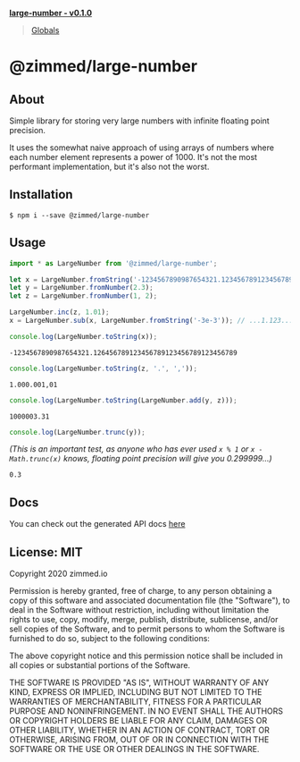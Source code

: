 **[large-number - v0.1.0](README.md)**

> [Globals](globals.md)

# @zimmed/large-number

## About

Simple library for storing very large numbers with infinite floating point precision.

It uses the somewhat naive approach of using arrays of numbers where each number
element represents a power of 1000. It's not the most performant implementation,
but it's also not the worst.

## Installation

`$ npm i --save @zimmed/large-number`

## Usage

```typescript
import * as LargeNumber from '@zimmed/large-number';

let x = LargeNumber.fromString('-1234567890987654321.123456789123456789123456789123456789');
let y = LargeNumber.fromNumber(2.3);
let z = LargeNumber.fromNumber(1, 2);

LargeNumber.inc(z, 1.01);
x = LargeNumber.sub(x, LargeNumber.fromString('-3e-3')); // ...1.123... -> ...1.126...
```

```typescript
console.log(LargeNumber.toString(x));
```

`-1234567890987654321.126456789123456789123456789123456789`

```typescript
console.log(LargeNumber.toString(z, '.', ','));
```

`1.000.001,01`

```typescript
console.log(LargeNumber.toString(LargeNumber.add(y, z)));
```

`1000003.31`

```typescript
console.log(LargeNumber.trunc(y));
```

_(This is an important test, as anyone who has ever used `x % 1` or `x - Math.trunc(x)`
knows, floating point precision will give you 0.299999...)_

`0.3`

## Docs

You can check out the generated API docs [here](docs/globals.md)

## License: MIT

Copyright 2020 zimmed.io

Permission is hereby granted, free of charge, to any person obtaining a copy of
this software and associated documentation file (the "Software"), to deal in the
Software without restriction, including without limitation the rights to use,
copy, modify, merge, publish, distribute, sublicense, and/or sell copies of the
Software, and to permit persons to whom the Software is furnished to do so,
subject to the following conditions:

The above copyright notice and this permission notice shall be included in all
copies or substantial portions of the Software.

THE SOFTWARE IS PROVIDED "AS IS", WITHOUT WARRANTY OF ANY KIND, EXPRESS OR IMPLIED,
INCLUDING BUT NOT LIMITED TO THE WARRANTIES OF MERCHANTABILITY, FITNESS FOR A
PARTICULAR PURPOSE AND NONINFRINGEMENT. IN NO EVENT SHALL THE AUTHORS OR COPYRIGHT
HOLDERS BE LIABLE FOR ANY CLAIM, DAMAGES OR OTHER LIABILITY, WHETHER IN AN ACTION
OF CONTRACT, TORT OR OTHERWISE, ARISING FROM, OUT OF OR IN CONNECTION WITH THE
SOFTWARE OR THE USE OR OTHER DEALINGS IN THE SOFTWARE.
